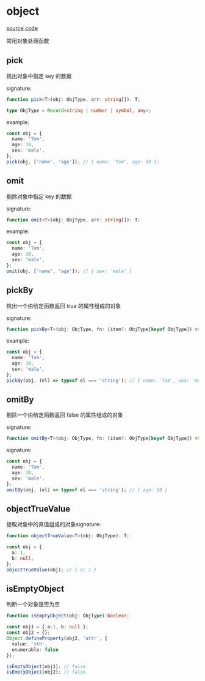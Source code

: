 # object

[source code](https://github.com/CiroLee/utils-gear/blob/main/src/object.ts)

常用对象处理函数

## pick

挑出对象中指定 key 的数据

signature:

```typescript
function pick<T>(obj: ObjType, arr: string[]): T;
```

```typescript
type ObjType = Record<string | number | symbol, any>;
```

example:

```typescript
const obj = {
  name: 'Tom',
  age: 10,
  sex: 'male',
};
pick(obj, ['name', 'age']); // { name: 'Tom', age: 10 };
```

## omit

剔除对象中指定 key 的数据

signature:

```typescript
function omit<T>(obj: ObjType, arr: string[]): T;
```

example:

```typescript
const obj = {
  name: 'Tom',
  age: 10,
  sex: 'male',
};
omit(obj, ['name', 'age']); // { sex: 'male' }
```

## pickBy

挑出一个由给定函数返回 true 的属性组成的对象

signature:

```typescript
function pickBy<T>(obj: ObjType, fn: (item?: ObjType[keyof ObjType]) => boolean): T;
```

example:

```typescript
const obj = {
  name: 'Tom',
  age: 10,
  sex: 'male',
};
pickBy(obj, (el) => typeof el === 'string'); // { name: 'Tom', sex: 'male' };
```

## omitBy

剔除一个由给定函数返回 false 的属性组成的对象

signature:

```typescript
function omitBy<T>(obj: ObjType, fn: (item?: ObjType[keyof ObjType]) => boolean): T;
```

signature:

```typescript
const obj = {
  name: 'Tom',
  age: 10,
  sex: 'male',
};
omitBy(obj, (el) => typeof el === 'string'); // { age: 10 }
```

## objectTrueValue

提取对象中的真值组成的对象signature:

```typescript
function objectTrueValue<T>(obj: ObjType): T;
```

```ts
const obj = {
  a: 1,
  b: null,
};
objectTrueValue(obj); // { a: 1 }
```

## isEmptyObject         

判断一个对象是否为空        

```ts
function isEmptyObject(obj: ObjType):boolean;
```

```ts
const obj1 = { a:1, b: null };
const obj2 = {};
Object.defineProperty(obj2, 'attr', {
  value: 'sth',
  enumerable: false
});

isEmptyObject(obj1); // false
isEmptyObject(obj2); // false
```
